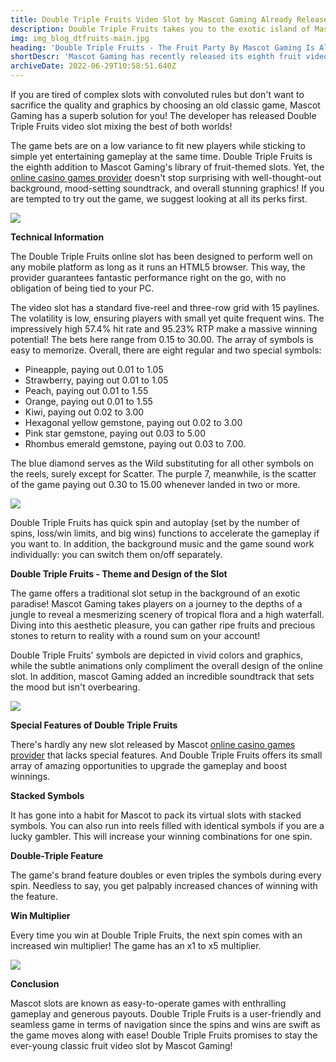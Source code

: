 ```yaml
---
title: Double Triple Fruits Video Slot by Mascot Gaming Already Released
description: Double Triple Fruits takes you to the exotic island of Mascot Gaming to smack ripe fruits and find hidden gemstones! Get a closer look at the game before you head off!
img: img_blog_dtfruits-main.jpg
heading: 'Double Triple Fruits - The Fruit Party By Mascot Gaming Is Already Available'
shortDescr: 'Mascot Gaming has recently released its eighth fruit video slot via the Double Triple Fruits video slot! This is a super easy yet highly entertaining game worth your attention. It has lovely graphics, an energizing soundtrack, and some unique features. Check out a comprehensive review of the game before engaging in the gameplay since &ldquo;forewarned is forearmed&rdquo;!'
archiveDate: 2022-06-29T10:58:51.640Z
---
```

If you are tired of complex slots with convoluted rules but don't want to sacrifice the quality and graphics by choosing an old classic game, Mascot Gaming has a superb solution for you! The developer has released Double Triple Fruits video slot mixing the best of both worlds!

The game bets are on a low variance to fit new players while sticking to simple yet entertaining gameplay at the same time. Double Triple Fruits is the eighth addition to Mascot Gaming's library of fruit-themed slots. Yet, the [online casino games provider](https://mascot.games/) doesn't stop surprising with well-thought-out background, mood-setting soundtrack, and overall stunning graphics! If you are tempted to try out the game, we suggest looking at all its perks first.

![](../../images/img_blog_dtfruits-1.jpg)

**Technical Information**

The Double Triple Fruits online slot has been designed to perform well on any mobile platform as long as it runs an HTML5 browser. This way, the provider guarantees fantastic performance right on the go, with no obligation of being tied to your PC.

The video slot has a standard five-reel and three-row grid with 15 paylines. The volatility is low, ensuring players with small yet quite frequent wins. The impressively high 57.4% hit rate and 95.23% RTP make a massive winning potential! The bets here range from 0.15 to 30.00. The array of symbols is easy to memorize. Overall, there are eight regular and two special symbols:

*   Pineapple, paying out 0.01 to 1.05
*   Strawberry, paying out 0.01 to 1.05
*   Peach, paying out 0.01 to 1.55
*   Orange, paying out 0.01 to 1.55
*   Kiwi, paying out 0.02 to 3.00
*   Hexagonal yellow gemstone, paying out 0.02 to 3.00
*   Pink star gemstone, paying out 0.03 to 5.00
*   Rhombus emerald gemstone, paying out 0.03 to 7.00.

The blue diamond serves as the Wild substituting for all other symbols on the reels, surely except for Scatter. The purple 7, meanwhile, is the scatter of the game paying out 0.30 to 15.00 whenever landed in two or more.

![](../../images/img_blog_dtfruits-2.jpg)

Double Triple Fruits has quick spin and autoplay (set by the number of spins, loss/win limits, and big wins) functions to accelerate the gameplay if you want to. In addition, the background music and the game sound work individually: you can switch them on/off separately.

**Double Triple Fruits - Theme and Design of the Slot**

The game offers a traditional slot setup in the background of an exotic paradise! Mascot Gaming takes players on a journey to the depths of a jungle to reveal a mesmerizing scenery of tropical flora and a high waterfall. Diving into this aesthetic pleasure, you can gather ripe fruits and precious stones to return to reality with a round sum on your account!

Double Triple Fruits' symbols are depicted in vivid colors and graphics, while the subtle animations only compliment the overall design of the online slot. In addition, mascot Gaming added an incredible soundtrack that sets the mood but isn't overbearing.

![](../../images/img_blog_dtfruits-3.jpg)

**Special Features of Double Triple Fruits**

There's hardly any new slot released by Mascot [online casino games provider](https://mascot.games/) that lacks special features. And Double Triple Fruits offers its small array of amazing opportunities to upgrade the gameplay and boost winnings.

****Stacked Symbols****

It has gone into a habit for Mascot to pack its virtual slots with stacked symbols. You can also run into reels filled with identical symbols if you are a lucky gambler. This will increase your winning combinations for one spin.

****Double-Triple Feature****

The game's brand feature doubles or even triples the symbols during every spin. Needless to say, you get palpably increased chances of winning with the feature.

****Win Multiplier****

Every time you win at Double Triple Fruits, the next spin comes with an increased win multiplier! The game has an x1 to x5 multiplier.

![](../../images/img_blog_dtfruits-4.jpg)

**Conclusion**

Mascot slots are known as easy-to-operate games with enthralling gameplay and generous payouts. Double Triple Fruits is a user-friendly and seamless game in terms of navigation since the spins and wins are swift as the game moves along with ease! Double Triple Fruits promises to stay the ever-young classic fruit video slot by Mascot Gaming!
